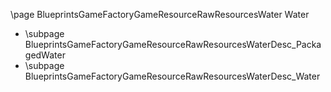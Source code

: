 \page BlueprintsGameFactoryGameResourceRawResourcesWater Water
- \subpage BlueprintsGameFactoryGameResourceRawResourcesWaterDesc_PackagedWater
- \subpage BlueprintsGameFactoryGameResourceRawResourcesWaterDesc_Water
